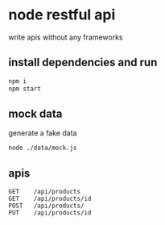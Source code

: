 # node restful api

write apis without any frameworks

## install dependencies and run 

```zsh
npm i
npm start
```

## mock data

generate a fake data

```zsh
node ./data/mock.js
```

## apis

```
GET    /api/products
GET    /api/products/id
POST   /api/products/
PUT    /api/products/id
```
